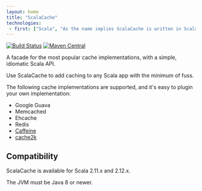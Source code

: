 ```yaml
---
layout: home
title: "ScalaCache"
technologies:
 - first: ["Scala", "As the name implies ScalaCache is written in Scala."]
---
```


[![Build Status](https://travis-ci.org/cb372/scalacache.png?branch=master)](https://travis-ci.org/cb372/scalacache) [![Maven Central](https://img.shields.io/maven-central/v/com.github.cb372/scalacache-core_2.12.svg)](http://search.maven.org/#search%7Cga%7C1%7Cscalacache)

A facade for the most popular cache implementations, with a simple, idiomatic Scala API.

Use ScalaCache to add caching to any Scala app with the minimum of fuss.

The following cache implementations are supported, and it's easy to plugin your own implementation:
* Google Guava
* Memcached
* Ehcache
* Redis
* [Caffeine](https://github.com/ben-manes/caffeine)
* [cache2k](https://github.com/cache2k/cache2k)

## Compatibility

ScalaCache is available for Scala 2.11.x and 2.12.x.

The JVM must be Java 8 or newer.
